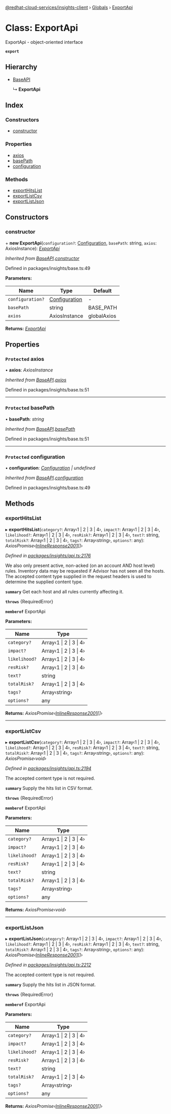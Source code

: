 [@redhat-cloud-services/insights-client](../README.md) › [Globals](../globals.md) › [ExportApi](exportapi.md)

# Class: ExportApi

ExportApi - object-oriented interface

**`export`** 

## Hierarchy

* [BaseAPI](baseapi.md)

  ↳ **ExportApi**

## Index

### Constructors

* [constructor](exportapi.md#constructor)

### Properties

* [axios](exportapi.md#protected-axios)
* [basePath](exportapi.md#protected-basepath)
* [configuration](exportapi.md#protected-configuration)

### Methods

* [exportHitsList](exportapi.md#exporthitslist)
* [exportListCsv](exportapi.md#exportlistcsv)
* [exportListJson](exportapi.md#exportlistjson)

## Constructors

###  constructor

\+ **new ExportApi**(`configuration?`: [Configuration](configuration.md), `basePath`: string, `axios`: AxiosInstance): *[ExportApi](exportapi.md)*

*Inherited from [BaseAPI](baseapi.md).[constructor](baseapi.md#constructor)*

Defined in packages/insights/base.ts:49

**Parameters:**

Name | Type | Default |
------ | ------ | ------ |
`configuration?` | [Configuration](configuration.md) | - |
`basePath` | string | BASE_PATH |
`axios` | AxiosInstance | globalAxios |

**Returns:** *[ExportApi](exportapi.md)*

## Properties

### `Protected` axios

• **axios**: *AxiosInstance*

*Inherited from [BaseAPI](baseapi.md).[axios](baseapi.md#protected-axios)*

Defined in packages/insights/base.ts:51

___

### `Protected` basePath

• **basePath**: *string*

*Inherited from [BaseAPI](baseapi.md).[basePath](baseapi.md#protected-basepath)*

Defined in packages/insights/base.ts:51

___

### `Protected` configuration

• **configuration**: *[Configuration](configuration.md) | undefined*

*Inherited from [BaseAPI](baseapi.md).[configuration](baseapi.md#protected-configuration)*

Defined in packages/insights/base.ts:49

## Methods

###  exportHitsList

▸ **exportHitsList**(`category?`: Array‹1 | 2 | 3 | 4›, `impact?`: Array‹1 | 2 | 3 | 4›, `likelihood?`: Array‹1 | 2 | 3 | 4›, `resRisk?`: Array‹1 | 2 | 3 | 4›, `text?`: string, `totalRisk?`: Array‹1 | 2 | 3 | 4›, `tags?`: Array‹string›, `options?`: any): *AxiosPromise‹[InlineResponse2001](../interfaces/inlineresponse2001.md)[]›*

*Defined in [packages/insights/api.ts:2176](https://github.com/RedHatInsights/javascript-clients/blob/master/packages/insights/api.ts#L2176)*

We also only present active, non-acked (on an account AND host level) rules.  Inventory data may be requested if Advisor has not seen all the hosts. The accepted content type supplied in the request headers is used to determine the supplied content type.

**`summary`** Get each host and all rules currently affecting it.

**`throws`** {RequiredError}

**`memberof`** ExportApi

**Parameters:**

Name | Type |
------ | ------ |
`category?` | Array‹1 &#124; 2 &#124; 3 &#124; 4› |
`impact?` | Array‹1 &#124; 2 &#124; 3 &#124; 4› |
`likelihood?` | Array‹1 &#124; 2 &#124; 3 &#124; 4› |
`resRisk?` | Array‹1 &#124; 2 &#124; 3 &#124; 4› |
`text?` | string |
`totalRisk?` | Array‹1 &#124; 2 &#124; 3 &#124; 4› |
`tags?` | Array‹string› |
`options?` | any |

**Returns:** *AxiosPromise‹[InlineResponse2001](../interfaces/inlineresponse2001.md)[]›*

___

###  exportListCsv

▸ **exportListCsv**(`category?`: Array‹1 | 2 | 3 | 4›, `impact?`: Array‹1 | 2 | 3 | 4›, `likelihood?`: Array‹1 | 2 | 3 | 4›, `resRisk?`: Array‹1 | 2 | 3 | 4›, `text?`: string, `totalRisk?`: Array‹1 | 2 | 3 | 4›, `tags?`: Array‹string›, `options?`: any): *AxiosPromise‹void›*

*Defined in [packages/insights/api.ts:2194](https://github.com/RedHatInsights/javascript-clients/blob/master/packages/insights/api.ts#L2194)*

The accepted content type is not required.

**`summary`** Supply the hits list in CSV format.

**`throws`** {RequiredError}

**`memberof`** ExportApi

**Parameters:**

Name | Type |
------ | ------ |
`category?` | Array‹1 &#124; 2 &#124; 3 &#124; 4› |
`impact?` | Array‹1 &#124; 2 &#124; 3 &#124; 4› |
`likelihood?` | Array‹1 &#124; 2 &#124; 3 &#124; 4› |
`resRisk?` | Array‹1 &#124; 2 &#124; 3 &#124; 4› |
`text?` | string |
`totalRisk?` | Array‹1 &#124; 2 &#124; 3 &#124; 4› |
`tags?` | Array‹string› |
`options?` | any |

**Returns:** *AxiosPromise‹void›*

___

###  exportListJson

▸ **exportListJson**(`category?`: Array‹1 | 2 | 3 | 4›, `impact?`: Array‹1 | 2 | 3 | 4›, `likelihood?`: Array‹1 | 2 | 3 | 4›, `resRisk?`: Array‹1 | 2 | 3 | 4›, `text?`: string, `totalRisk?`: Array‹1 | 2 | 3 | 4›, `tags?`: Array‹string›, `options?`: any): *AxiosPromise‹[InlineResponse2001](../interfaces/inlineresponse2001.md)[]›*

*Defined in [packages/insights/api.ts:2212](https://github.com/RedHatInsights/javascript-clients/blob/master/packages/insights/api.ts#L2212)*

The accepted content type is not required.

**`summary`** Supply the hits list in JSON format.

**`throws`** {RequiredError}

**`memberof`** ExportApi

**Parameters:**

Name | Type |
------ | ------ |
`category?` | Array‹1 &#124; 2 &#124; 3 &#124; 4› |
`impact?` | Array‹1 &#124; 2 &#124; 3 &#124; 4› |
`likelihood?` | Array‹1 &#124; 2 &#124; 3 &#124; 4› |
`resRisk?` | Array‹1 &#124; 2 &#124; 3 &#124; 4› |
`text?` | string |
`totalRisk?` | Array‹1 &#124; 2 &#124; 3 &#124; 4› |
`tags?` | Array‹string› |
`options?` | any |

**Returns:** *AxiosPromise‹[InlineResponse2001](../interfaces/inlineresponse2001.md)[]›*
